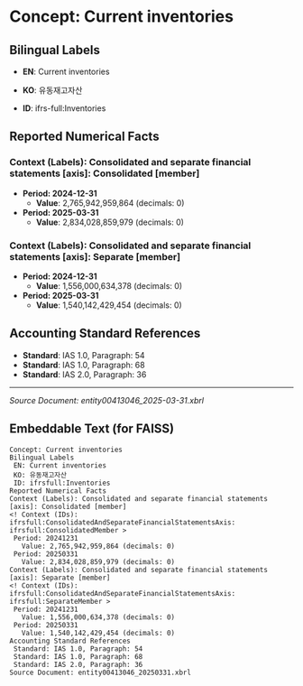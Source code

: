 # Concept: Current inventories

## Bilingual Labels
- **EN**: Current inventories
- **KO**: 유동재고자산

- **ID**: ifrs-full:Inventories

## Reported Numerical Facts

### **Context (Labels): Consolidated and separate financial statements [axis]: Consolidated [member]**
<!-- Context (IDs): ifrs-full:ConsolidatedAndSeparateFinancialStatementsAxis: ifrs-full:ConsolidatedMember -->
- **Period: 2024-12-31**
  - **Value**: 2,765,942,959,864 (decimals: 0)
- **Period: 2025-03-31**
  - **Value**: 2,834,028,859,979 (decimals: 0)

### **Context (Labels): Consolidated and separate financial statements [axis]: Separate [member]**
<!-- Context (IDs): ifrs-full:ConsolidatedAndSeparateFinancialStatementsAxis: ifrs-full:SeparateMember -->
- **Period: 2024-12-31**
  - **Value**: 1,556,000,634,378 (decimals: 0)
- **Period: 2025-03-31**
  - **Value**: 1,540,142,429,454 (decimals: 0)

## Accounting Standard References
- **Standard**: IAS 1.0, Paragraph: 54
- **Standard**: IAS 1.0, Paragraph: 68
- **Standard**: IAS 2.0, Paragraph: 36

---
*Source Document: entity00413046_2025-03-31.xbrl*
## Embeddable Text (for FAISS)
```text
Concept: Current inventories
Bilingual Labels
 EN: Current inventories
 KO: 유동재고자산
 ID: ifrsfull:Inventories
Reported Numerical Facts
Context (Labels): Consolidated and separate financial statements [axis]: Consolidated [member]
<! Context (IDs): ifrsfull:ConsolidatedAndSeparateFinancialStatementsAxis: ifrsfull:ConsolidatedMember >
 Period: 20241231
   Value: 2,765,942,959,864 (decimals: 0)
 Period: 20250331
   Value: 2,834,028,859,979 (decimals: 0)
Context (Labels): Consolidated and separate financial statements [axis]: Separate [member]
<! Context (IDs): ifrsfull:ConsolidatedAndSeparateFinancialStatementsAxis: ifrsfull:SeparateMember >
 Period: 20241231
   Value: 1,556,000,634,378 (decimals: 0)
 Period: 20250331
   Value: 1,540,142,429,454 (decimals: 0)
Accounting Standard References
 Standard: IAS 1.0, Paragraph: 54
 Standard: IAS 1.0, Paragraph: 68
 Standard: IAS 2.0, Paragraph: 36
Source Document: entity00413046_20250331.xbrl
```